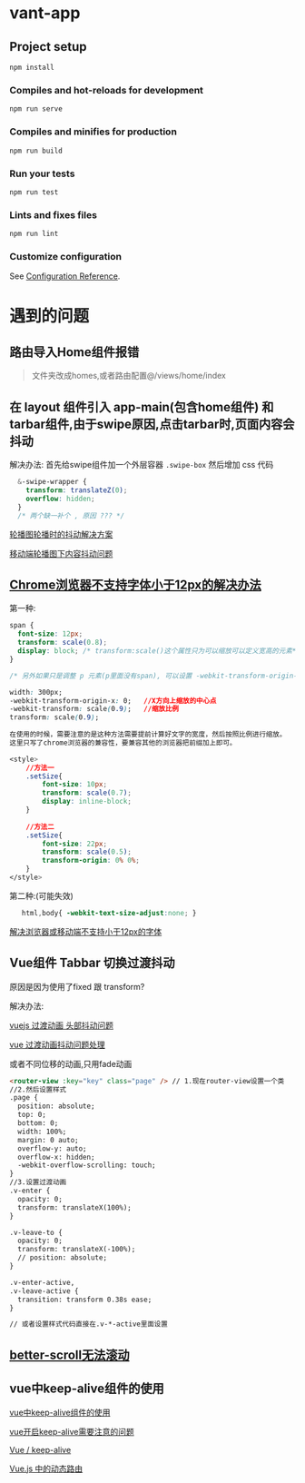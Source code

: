 # vant-app

## Project setup
```
npm install
```

### Compiles and hot-reloads for development
```
npm run serve
```

### Compiles and minifies for production
```
npm run build
```

### Run your tests
```
npm run test
```

### Lints and fixes files
```
npm run lint
```

### Customize configuration
See [Configuration Reference](https://cli.vuejs.org/config/).



# 遇到的问题

## 路由导入Home组件报错

> 文件夹改成homes,或者路由配置@/views/home/index



## 在 layout 组件引入 app-main(包含home组件) 和 tarbar组件,由于swipe原因,点击tarbar时,页面内容会抖动

解决办法: 首先给swipe组件加一个外层容器 `.swipe-box` 然后增加 css 代码

```css
  &-swipe-wrapper {
    transform: translateZ(0);
    overflow: hidden;
  }
  /* 两个缺一补个 , 原因 ??? */
```

[轮播图轮播时的抖动解决方案](https://blog.csdn.net/weixin_44442095/article/details/87614913)

[移动端轮播图下内容抖动问题](https://blog.csdn.net/weixin_44442095/article/details/87614913)



## [Chrome浏览器不支持字体小于12px的解决办法](https://blog.csdn.net/xjun0812/article/details/50497137)

第一种:

```css
span {
  font-size: 12px;
  transform: scale(0.8);
  display: block; /* transform:scale()这个属性只为可以缩放可以定义宽高的元素*/
}

/* 另外如果只是调整 p 元素(p里面没有span), 可以设置 -webkit-transform-origin-x: 0; ,可以防止两边空白 */

width: 300px;
-webkit-transform-origin-x: 0;   //X方向上缩放的中心点
-webkit-transform: scale(0.9);   //缩放比例
transform: scale(0.9);
 
在使用的时候，需要注意的是这种方法需要提前计算好文字的宽度，然后按照比例进行缩放。
这里只写了chrome浏览器的兼容性，要兼容其他的浏览器把前缀加上即可。

<style> 
    //方法一 
    .setSize{ 
        font-size: 10px; 
        transform: scale(0.7); 
        display: inline-block; 
    } 
 
    //方法二 
    .setSize{ 
        font-size: 22px; 
        transform: scale(0.5); 
        transform-origin: 0% 0%; 
    } 
</style>
```

第二种:(可能失效)

```css
   html,body{ -webkit-text-size-adjust:none; }
```

[解决浏览器或移动端不支持小于12px的字体](https://blog.csdn.net/Raytheon107/article/details/82733865)



## Vue组件 Tabbar 切换过渡抖动

原因是因为使用了fixed 跟 transform?

解决办法:

[vuejs 过渡动画 头部抖动问题](https://segmentfault.com/q/1010000010884379)

[vue 过渡动画抖动问题处理](https://blog.csdn.net/qq_25610161/article/details/81940863)

或者不同位移的动画,只用fade动画

```html
<router-view :key="key" class="page" /> // 1.现在router-view设置一个类
//2.然后设置样式
.page {
  position: absolute;
  top: 0;
  bottom: 0;
  width: 100%;
  margin: 0 auto;
  overflow-y: auto;
  overflow-x: hidden;
  -webkit-overflow-scrolling: touch;
}
//3.设置过渡动画
.v-enter {
  opacity: 0;
  transform: translateX(100%);
}

.v-leave-to {
  opacity: 0;
  transform: translateX(-100%);
  // position: absolute;
}

.v-enter-active,
.v-leave-active {
  transition: transform 0.38s ease;
}

// 或者设置样式代码直接在.v-*-active里面设置

```

## [better-scroll无法滚动](https://blog.csdn.net/qiqi_77_/article/details/79361413#commentBox)

## vue中keep-alive组件的使用

[vue中keep-alive组件的使用](http://www.fly63.com/article/detial/3923)

[vue开启keep-alive需要注意的问题](https://www.jianshu.com/p/be24d09f10bf)

[Vue / keep-alive](https://www.jianshu.com/p/4b55d312d297)

[Vue.js 中的动态路由](https://blog.csdn.net/zjq_1314520/article/details/79523109)

